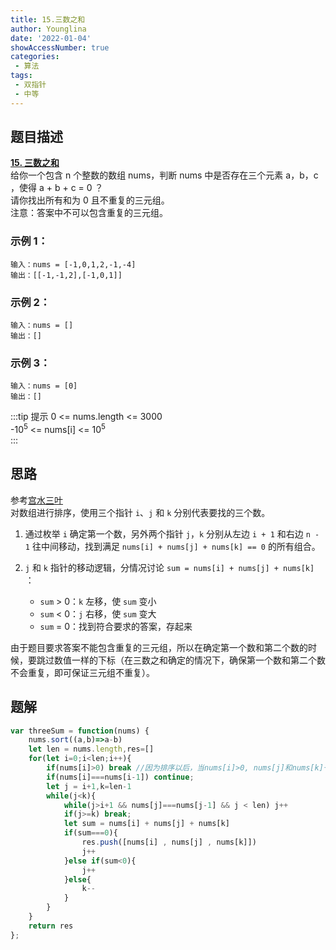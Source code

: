 ```yaml
---
title: 15.三数之和
author: Younglina
date: '2022-01-04'
showAccessNumber: true
categories:
 - 算法
tags:
 - 双指针
 - 中等
---
```


## 题目描述

**[15. 三数之和](https://leetcode-cn.com/problems/3sum/)**  
给你一个包含 n 个整数的数组 nums，判断 nums 中是否存在三个元素 a，b，c ，使得 a + b + c = 0 ？  
请你找出所有和为 0 且不重复的三元组。  
注意：答案中不可以包含重复的三元组。  

### 示例 1：
```
输入：nums = [-1,0,1,2,-1,-4]
输出：[[-1,-1,2],[-1,0,1]]
```

### 示例 2：
```
输入：nums = []
输出：[]
```

### 示例 3：
```
输入：nums = [0]
输出：[]
```

:::tip 提示
0 <= nums.length <= 3000  
-$10^5$ <= nums[i] <= $10^5$  
:::

## 思路
参考[宫水三叶](https://github.com/SharingSource/LogicStack-LeetCode/edit/main/LeetCode/11-20/15.%20%E4%B8%89%E6%95%B0%E4%B9%8B%E5%92%8C%EF%BC%88%E4%B8%AD%E7%AD%89%EF%BC%89.md)  
对数组进行排序，使用三个指针 `i`、`j` 和 `k` 分别代表要找的三个数。

1. 通过枚举 `i` 确定第一个数，另外两个指针 `j`，`k` 分别从左边 `i + 1` 和右边 `n - 1` 往中间移动，找到满足 `nums[i] + nums[j] + nums[k] == 0` 的所有组合。

2. `j` 和 `k` 指针的移动逻辑，分情况讨论 `sum = nums[i] + nums[j] + nums[k]` ：
    * `sum` > 0：`k` 左移，使 `sum` 变小
    * `sum` < 0：`j` 右移，使 `sum` 变大
    * `sum` = 0：找到符合要求的答案，存起来

由于题目要求答案不能包含重复的三元组，所以在确定第一个数和第二个数的时候，要跳过数值一样的下标（在三数之和确定的情况下，确保第一个数和第二个数不会重复，即可保证三元组不重复）。

## 题解
```javascript
var threeSum = function(nums) {
    nums.sort((a,b)=>a-b)
    let len = nums.length,res=[]
    for(let i=0;i<len;i++){
        if(nums[i]>0) break //因为排序以后，当nums[i]>0, nums[j]和nums[k]一定大于0，所以和也就一定大于0，后续都可以不用判断了
        if(nums[i]===nums[i-1]) continue;
        let j = i+1,k=len-1
        while(j<k){
            while(j>i+1 && nums[j]===nums[j-1] && j < len) j++
            if(j>=k) break;
            let sum = nums[i] + nums[j] + nums[k]
            if(sum===0){
                res.push([nums[i] , nums[j] , nums[k]])
                j++
            }else if(sum<0){
                j++
            }else{
                k--
            }
        }
    }
    return res
};
```